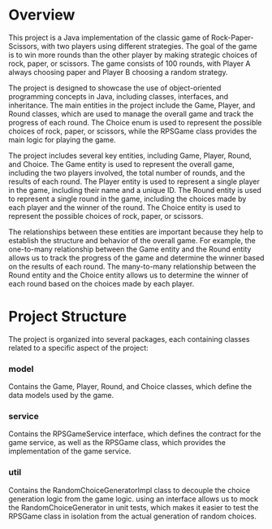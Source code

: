 # Overview
This project is a Java implementation of the classic game of Rock-Paper-Scissors, with two players using different strategies. The goal of the game is to win more rounds than the other player by making strategic choices of rock, paper, or scissors. The game consists of 100 rounds, with Player A always choosing paper and Player B choosing a random strategy.

The project is designed to showcase the use of object-oriented programming concepts in Java, including classes, interfaces, and inheritance. The main entities in the project include the Game, Player, and Round classes, which are used to manage the overall game and track the progress of each round. The Choice enum is used to represent the possible choices of rock, paper, or scissors, while the RPSGame class provides the main logic for playing the game.

The project includes several key entities, including Game, Player, Round, and Choice. The Game entity is used to represent the overall game, including the two players involved, the total number of rounds, and the results of each round. The Player entity is used to represent a single player in the game, including their name and a unique ID. The Round entity is used to represent a single round in the game, including the choices made by each player and the winner of the round. The Choice entity is used to represent the possible choices of rock, paper, or scissors.

The relationships between these entities are important because they help to establish the structure and behavior of the overall game. For example, the one-to-many relationship between the Game entity and the Round entity allows us to track the progress of the game and determine the winner based on the results of each round. The many-to-many relationship between the Round entity and the Choice entity allows us to determine the winner of each round based on the choices made by each player.

# Project Structure
The project is organized into several packages, each containing classes related to a specific aspect of the project:

### model
Contains the Game, Player, Round, and Choice classes, which define the data models used by the game.

### service
Contains the RPSGameService interface, which defines the contract for the game service, as well as the RPSGame class, which provides the implementation of the game service.

### util
Contains the RandomChoiceGeneratorImpl class to decouple the choice generation logic from the game logic.
using an interface allows us to mock the RandomChoiceGenerator in unit tests, which makes it easier to test the RPSGame class in isolation from the actual generation of random choices.
